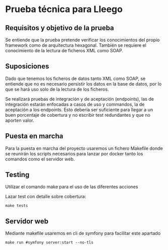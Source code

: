 # Prueba técnica para Lleego

## Requisitos y objetivo de la prueba

Se entiende que la prueba pretende verificar los conocimientos del propio
framework como de arquitectura hexagonal. También se requiere el conocimiento de
la lectura de ficheros XML como SOAP.

## Suposiciones

Dado que tenemos los ficheros de datos tanto XML como SOAP, se entiende que no es
necesario persistir los datos en la base de datos, por lo que se hará uso solo de la
lectura de los ficheros.

Se realizará pruebas de integración y de aceptación (endpoints), las de integración
estarán enfocadas a casos de uso y commandos, la de aceptación a los endpoints.
Esto debería ser suficiente para llegar a un buen porcentaje de cobertura y no escribir
test redundantes y que no aporten valor.

## Puesta en marcha

Para la puesta en marcha del proyecto usaremos un fichero Makefile donde se reunirán
los scripts necesarios para lanzar por docker tanto los comandos como el servidor web.

## Testing

Utilizar el comando make para el uso de las diferentes acciones

Lazar test con detalle sobre cobertura:
```shell
make tests
```

## Servidor web

Mediante makefile usaremos en cli de symfony para facilitar este apartado
```shell
make run #symfony server:start --no-tls
```
